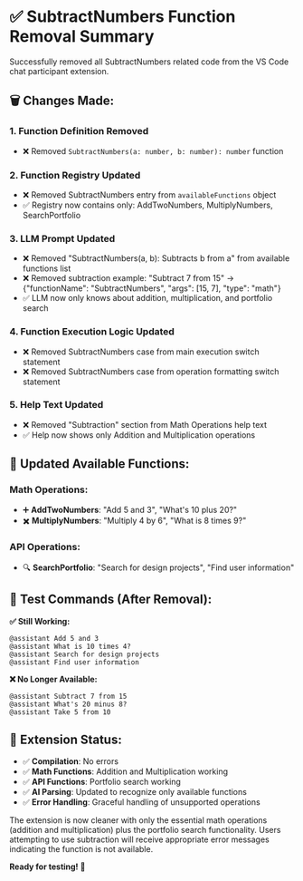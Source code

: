 # ✅ SubtractNumbers Function Removal Summary

Successfully removed all SubtractNumbers related code from the VS Code chat participant extension.

## 🗑️ **Changes Made:**

### **1. Function Definition Removed**
- ❌ Removed `SubtractNumbers(a: number, b: number): number` function

### **2. Function Registry Updated**
- ❌ Removed SubtractNumbers entry from `availableFunctions` object
- ✅ Registry now contains only: AddTwoNumbers, MultiplyNumbers, SearchPortfolio

### **3. LLM Prompt Updated**
- ❌ Removed "SubtractNumbers(a, b): Subtracts b from a" from available functions list
- ❌ Removed subtraction example: "Subtract 7 from 15" → {"functionName": "SubtractNumbers", "args": [15, 7], "type": "math"}
- ✅ LLM now only knows about addition, multiplication, and portfolio search

### **4. Function Execution Logic Updated**
- ❌ Removed SubtractNumbers case from main execution switch statement
- ❌ Removed SubtractNumbers case from operation formatting switch statement

### **5. Help Text Updated**
- ❌ Removed "Subtraction" section from Math Operations help text
- ✅ Help now shows only Addition and Multiplication operations

## 🧪 **Updated Available Functions:**

### **Math Operations:**
- ➕ **AddTwoNumbers**: "Add 5 and 3", "What's 10 plus 20?"
- ✖️ **MultiplyNumbers**: "Multiply 4 by 6", "What is 8 times 9?"

### **API Operations:**
- 🔍 **SearchPortfolio**: "Search for design projects", "Find user information"

## 📝 **Test Commands (After Removal):**

**✅ Still Working:**
```
@assistant Add 5 and 3
@assistant What is 10 times 4?
@assistant Search for design projects
@assistant Find user information
```

**❌ No Longer Available:**
```
@assistant Subtract 7 from 15
@assistant What's 20 minus 8?
@assistant Take 5 from 10
```

## 🎯 **Extension Status:**
- ✅ **Compilation**: No errors
- ✅ **Math Functions**: Addition and Multiplication working
- ✅ **API Functions**: Portfolio search working
- ✅ **AI Parsing**: Updated to recognize only available functions
- ✅ **Error Handling**: Graceful handling of unsupported operations

The extension is now cleaner with only the essential math operations (addition and multiplication) plus the portfolio search functionality. Users attempting to use subtraction will receive appropriate error messages indicating the function is not available.

**Ready for testing! 🚀**

